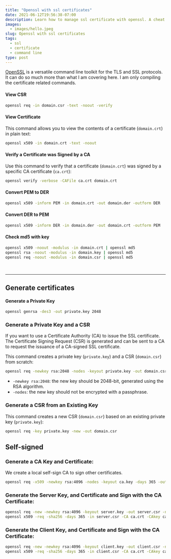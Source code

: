 ```yaml
---
title: "Openssl with ssl certificates"
date: 2021-06-12T19:56:38-07:00
description: Learn how to manage ssl certificate with openssl. A cheat sheet of common commands to deal with certificate.
images:
  - images/hello.jpeg
slug: Openssl with ssl certificates
tags:
  - ssl
  - certificate
  - command line
type: post
---
```


[OpenSSL](https://www.openssl.org/) is a versatile command line toolkit for the TLS and SSL protocols. It can do so much more than what I am covering here. I am only compiling the certificate related commands.

#### View CSR
```bash
openssl req -in domain.csr -text -noout -verify
```
#### View Certificate
This command allows you to view the contents of a certificate (`domain.crt`) in plain text:
```bash
openssl x509 -in domain.crt -text -noout
```
#### Verify a Certificate was Signed by a CA
Use this command to verify that a certificate (`domain.crt`) was signed by a specific CA certificate (`ca.crt`):
```bash
openssl verify -verbose -CAFile ca.crt domain.crt
```

#### Convert PEM to DER
```bash
openssl x509 -inform PEM -in domain.crt -out domain.der -outform DER
```

#### Convert DER to PEM
```bash
openssl x509 -inform DER -in domain.der -out domain.crt -outform PEM
```

#### Check md5 with key
```bash
openssl x509 -noout -modulus -in domain.crt | openssl md5
openssl rsa -noout -modulus -in domain.key | openssl md5
openssl req -noout -modulus -in domain.csr | openssl md5
```

&nbsp;

---

## Generate certificates

#### Generate a Private Key

```bash
openssl genrsa -des3 -out private.key 2048
```

### Generate a Private Key and a CSR
If you want to use a Certificate Authority (CA) to issue the SSL certificate. The Certificate Signing Request (CSR) is generated and can be sent to a CA to request the issuance of a CA-signed SSL certificate.

This command creates a private key (`private.key`) and a CSR (`domain.csr`) from scratch:
```bash
openssl req -newkey rsa:2048 -nodes -keyout private.key -out domain.csr
```
* `-newkey rsa:2048`: the new key should be 2048-bit, generated using the RSA algorithm.
* `-nodes`: the new key should not be encrypted with a passphrase.

### Generate a CSR from an Existing Key

This command creates a new CSR (`domain.csr`) based on an existing private key (`private.key`):
```bash
openssl req -key private.key -new -out domain.csr
```

## Self-signed

### Generate a CA Key and Certificate:

We create a local self-sign CA to sign other certificates.
```bash
openssl req -x509 -newkey rsa:4096 -nodes -keyout ca.key -days 365 -out ca.crt
```

### Generate the Server Key, and Certificate and Sign with the CA Certificate:

```bash
openssl req -new -newkey rsa:4096 -keyout server.key -out server.csr -nodes -subj '/CN=mydomain.com'
openssl x509 -req -sha256 -days 365 -in server.csr -CA ca.crt -CAkey ca.key -set_serial 01 -out server.crt
```

### Generate the Client Key, and Certificate and Sign with the CA Certificate:
```bash
openssl req -new -newkey rsa:4096 -keyout client.key -out client.csr -nodes -subj '/CN=My Client'
openssl x509 -req -sha256 -days 365 -in client.csr -CA ca.crt -CAkey ca.key -set_serial 02 -out client.crt
```

